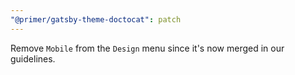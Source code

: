 ```yaml
---
"@primer/gatsby-theme-doctocat": patch
---
```


Remove `Mobile` from the `Design` menu since it's now merged in our guidelines.
